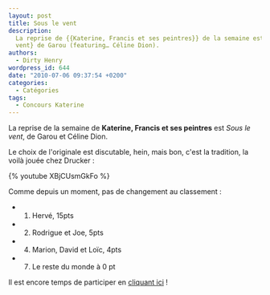 ```yaml
---
layout: post
title: Sous le vent
description:
  La reprise de {{Katerine, Francis et ses peintres}} de la semaine est {Sous le
  vent} de Garou (featuring… Céline Dion).
authors:
  - Dirty Henry
wordpress_id: 644
date: "2010-07-06 09:37:54 +0200"
categories:
  - Catégories
tags:
  - Concours Katerine
---
```


La reprise de la semaine de **Katerine, Francis et ses peintres** est _Sous le
vent_, de Garou et Céline Dion.

Le choix de l'originale est discutable, hein, mais bon, c'est la tradition, la
voilà jouée chez Drucker :

{% youtube XBjCUsmGkFo %}

Comme depuis un moment, pas de changement au classement :

- 1. Hervé, 15pts
- 2. Rodrigue et Joe, 5pts
- 4. Marion, David et Loïc, 4pts
- 7. Le reste du monde à 0 pt

Il est encore temps de participer en [cliquant ici](569) !
